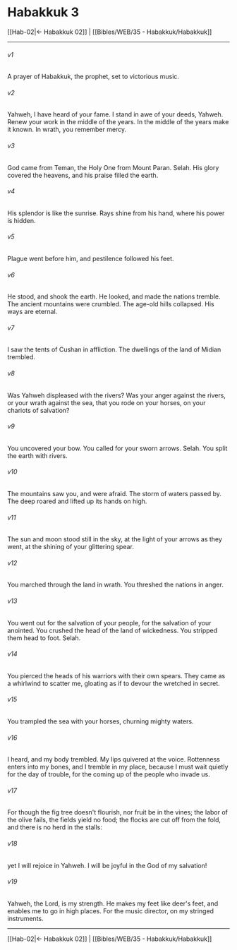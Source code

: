 # Habakkuk 3

[[Hab-02|← Habakkuk 02]] | [[Bibles/WEB/35 - Habakkuk/Habakkuk]]
***



###### v1 
A prayer of Habakkuk, the prophet, set to victorious music. 

###### v2 
Yahweh, I have heard of your fame. I stand in awe of your deeds, Yahweh. Renew your work in the middle of the years. In the middle of the years make it known. In wrath, you remember mercy. 

###### v3 
God came from Teman, the Holy One from Mount Paran. Selah. His glory covered the heavens, and his praise filled the earth. 

###### v4 
His splendor is like the sunrise. Rays shine from his hand, where his power is hidden. 

###### v5 
Plague went before him, and pestilence followed his feet. 

###### v6 
He stood, and shook the earth. He looked, and made the nations tremble. The ancient mountains were crumbled. The age-old hills collapsed. His ways are eternal. 

###### v7 
I saw the tents of Cushan in affliction. The dwellings of the land of Midian trembled. 

###### v8 
Was Yahweh displeased with the rivers? Was your anger against the rivers, or your wrath against the sea, that you rode on your horses, on your chariots of salvation? 

###### v9 
You uncovered your bow. You called for your sworn arrows. Selah. You split the earth with rivers. 

###### v10 
The mountains saw you, and were afraid. The storm of waters passed by. The deep roared and lifted up its hands on high. 

###### v11 
The sun and moon stood still in the sky, at the light of your arrows as they went, at the shining of your glittering spear. 

###### v12 
You marched through the land in wrath. You threshed the nations in anger. 

###### v13 
You went out for the salvation of your people, for the salvation of your anointed. You crushed the head of the land of wickedness. You stripped them head to foot. Selah. 

###### v14 
You pierced the heads of his warriors with their own spears. They came as a whirlwind to scatter me, gloating as if to devour the wretched in secret. 

###### v15 
You trampled the sea with your horses, churning mighty waters. 

###### v16 
I heard, and my body trembled. My lips quivered at the voice. Rottenness enters into my bones, and I tremble in my place, because I must wait quietly for the day of trouble, for the coming up of the people who invade us. 

###### v17 
For though the fig tree doesn't flourish, nor fruit be in the vines; the labor of the olive fails, the fields yield no food; the flocks are cut off from the fold, and there is no herd in the stalls: 

###### v18 
yet I will rejoice in Yahweh. I will be joyful in the God of my salvation! 

###### v19 
Yahweh, the Lord, is my strength. He makes my feet like deer's feet, and enables me to go in high places. For the music director, on my stringed instruments.

***
[[Hab-02|← Habakkuk 02]] | [[Bibles/WEB/35 - Habakkuk/Habakkuk]]

